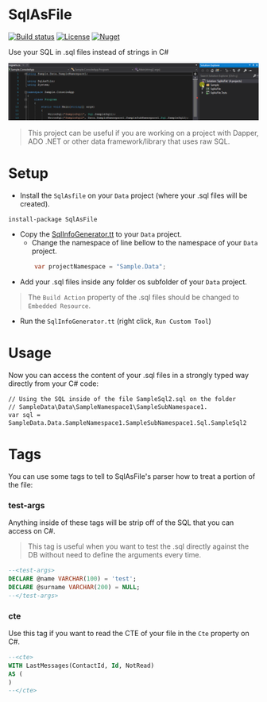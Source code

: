 # SqlAsFile
[![Build status](https://ci.appveyor.com/api/projects/status/2ua9ok73475uoxrs?svg=true)](https://ci.appveyor.com/project/giacomelli/sqlasfile)
[![License](http://img.shields.io/:license-MIT-blue.svg)](https://raw.githubusercontent.com/giacomelli/SqlAsFile/master/LICENSE)
[![Nuget](https://img.shields.io/nuget/v/SqlAsFile.svg)](https://www.nuget.org/packages/SqlAsFile/)

Use your SQL in .sql files instead of strings in C#

![](docs/images/SqlAsFile-sample.gif)

> This project can be useful if you are working on a project with Dapper, ADO .NET or other data framework/library that uses raw SQL.

# Setup
* Install the `SqlAsfile` on your `Data` project (where your .sql files will be created).
```shell
install-package SqlAsFile
```
* Copy the [SqlInfoGenerator.tt](https://github.com/giacomelli/SqlAsFile/blob/master/src/Sample.Data/SqlInfoGenerator.tt) to your `Data` project.
	* Change the namespace of line bellow to the namespace of your `Data` project.
	```csharp
		var projectNamespace = "Sample.Data";
	``` 
* Add your .sql files inside any folder os subfolder of your `Data` project.
> The `Build Action` property of the .sql files should be changed to `Embedded Resource`.
* Run the `SqlInfoGenerator.tt` (right click, `Run Custom Tool`)

# Usage
Now you can access the content of your .sql files in a strongly typed way directly from your C# code:

```
// Using the SQL inside of the file SampleSql2.sql on the folder 
// SampleData\Data\SampleNamespace1\SampleSubNamespace1.
var sql = SampleData.Data.SampleNamespace1.SampleSubNamespace1.Sql.SampleSql2
``` 

# Tags
You can use some tags to tell to SqlAsFile's parser how to treat a portion of the file:

### test-args
Anything inside of these tags will be strip off of the SQL that you can access on C#.
> This tag is useful when you want to test the .sql directly against the DB without need to define the arguments every time.

```sql
--<test-args>
DECLARE @name VARCHAR(100) = 'test';
DECLARE @surname VARCHAR(200) = NULL;
--</test-args>
```

### cte
Use this tag if you want to read the CTE of your file in the `Cte` property on C#.

```sql
--<cte>
WITH LastMessages(ContactId, Id, NotRead)
AS (	
)
--</cte>
```
